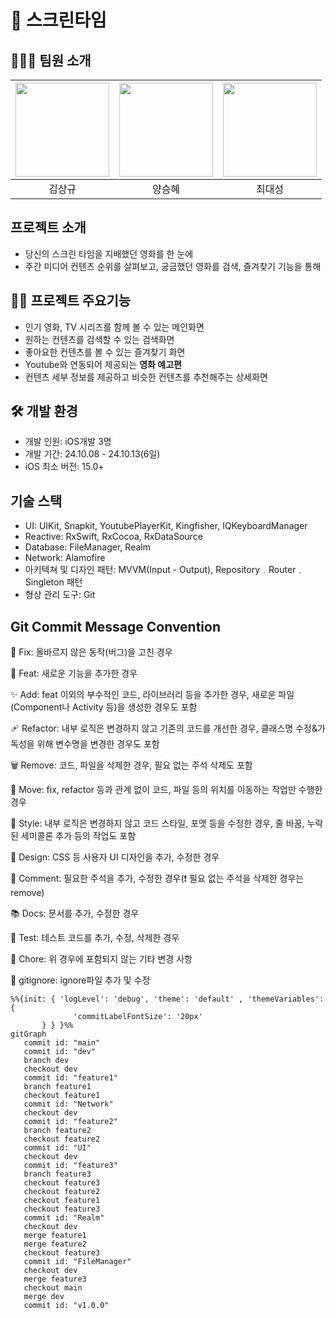 # 🎥 스크린타임 


## 🧑🏻‍💻 팀원 소개
|<a href="https://github.com/skkim125"><img src="https://avatars.githubusercontent.com/u/134041539?v=4" width="150px"/></a>|<a href="https://github.com/vichye-1"><img src="https://avatars.githubusercontent.com/u/66904886?v=4" width="150px"/></a>|<a href="https://github.com/dsungc1111"><img src="https://avatars.githubusercontent.com/u/114575573?v=4" width="150px"/></a>
| :---: | :---: | :---: |
| 김상규 | 양승혜 | 최대성 |

## 프로젝트 소개

- 당신의 스크린 타임을 지배했던 영화를 한 눈에
- 주간 미디어 컨텐츠 순위를 살펴보고, 궁금했던 영화를 검색, 즐겨찾기 기능을 통해 

## 🙋‍♀️ 프로젝트  주요기능  
- 인기 영화, TV 시리즈를 함께 볼 수 있는 메인화면
- 원하는 컨텐츠를 검색할 수 있는 검색화면
- 좋아요한 컨텐츠를 볼 수 있는 즐겨찾기 화면
- Youtube와 연동되어 제공되는 **영화 예고편**
- 컨텐츠 세부 정보를 제공하고 비슷한 컨텐츠를 추천해주는  상세화면



## 🛠 개발 환경  

- 개발 인원: iOS개발 3명
- 개발 기간: 24.10.08 - 24.10.13(6일)
- iOS 최소 버전: 15.0+
   

##  기술 스택
- UI: UIKit, Snapkit, YoutubePlayerKit, Kingfisher, IQKeyboardManager
- Reactive: RxSwift, RxCocoa, RxDataSource
- Database: FileManager, Realm
- Network: Alamofire
- 아키텍쳐 및 디자인 패턴: MVVM(Input - Output), Repository﹒Router﹒Singleton 패턴
- 형상 관리 도구: Git



## Git Commit Message Convention
🐞 Fix: 올바르지 않은 동작(버그)을 고친 경우 

🐣 Feat: 새로운 기능을 추가한 경우 

✨ Add: feat 이외의 부수적인 코드, 라이브러리 등을 추가한 경우, 새로운 파일(Component나 Activity 등)을 생성한 경우도 포함 

🩹 Refactor: 내부 로직은 변경하지 않고 기존의 코드를 개선한 경우, 클래스명 수정&가독성을 위해 변수명을 변경한 경우도 포함

 🗑️ Remove: 코드, 파일을 삭제한 경우, 필요 없는 주석 삭제도 포함 

🚚 Move: fix, refactor 등과 관계 없이 코드, 파일 등의 위치를 이동하는 작업만 수행한 경우 

🎨 Style: 내부 로직은 변경하지 않고 코드 스타일, 포맷 등을 수정한 경우, 줄 바꿈, 누락된 세미콜론 추가 등의 작업도 포함 

💄 Design: CSS 등 사용자 UI 디자인을 추가, 수정한 경우 

📝 Comment: 필요한 주석을 추가, 수정한 경우(❗ 필요 없는 주석을 삭제한 경우는 remove) 

📚 Docs: 문서를 추가, 수정한 경우 

🔧 Test: 테스트 코드를 추가, 수정, 삭제한 경우 

🎸 Chore: 위 경우에 포함되지 않는 기타 변경 사항 

🙈 gitignore: ignore파일 추가 및 수정

```mermaid
%%{init: { 'logLevel': 'debug', 'theme': 'default' , 'themeVariables': {
              'commitLabelFontSize': '20px'
       } } }%%
gitGraph
   commit id: "main"
   commit id: "dev"
   branch dev
   checkout dev
   commit id: "feature1"
   branch feature1
   checkout feature1
   commit id: "Network"
   checkout dev
   commit id: "feature2"
   branch feature2
   checkout feature2
   commit id: "UI"
   checkout dev
   commit id: "feature3"
   branch feature3
   checkout feature3
   checkout feature2
   checkout feature1
   checkout feature3
   commit id: "Realm"
   checkout dev
   merge feature1
   merge feature2
   checkout feature3
   commit id: "FileManager"
   checkout dev
   merge feature3
   checkout main
   merge dev
   commit id: "v1.0.0"
```
